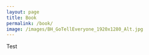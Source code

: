 ```yaml
---
layout: page
title: Book
permalink: /book/
image: /images/BH_GoTellEveryone_1920x1280_Alt.jpg
---
```


Test

